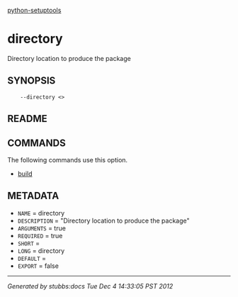 [python-setuptools](../../index.html)

# directory

Directory location to produce the package

## SYNOPSIS

        --directory <>

## README



## COMMANDS

The following commands use this option.

* [build](../../commands/build/index.html)

## METADATA

* `NAME` = directory
* `DESCRIPTION` = "Directory location to produce the package"
* `ARGUMENTS` = true
* `REQUIRED` = true
* `SHORT` = 
* `LONG` = directory
* `DEFAULT` = 
* `EXPORT` = false

----

*Generated by stubbs:docs Tue Dec  4 14:33:05 PST 2012*

